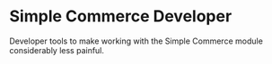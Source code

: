 # Simple Commerce Developer
Developer tools to make working with the Simple Commerce module considerably less painful.
